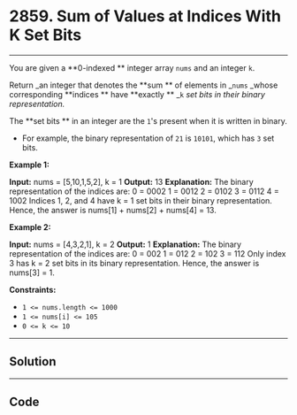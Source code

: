 # 2859. Sum of Values at Indices With K Set Bits

---

You are given a **0-indexed ** integer array `nums` and an integer `k`.

Return _an integer that denotes the **sum ** of elements in _`nums` _whose corresponding **indices ** have **exactly ** _`k` _set bits in their binary representation._

The **set bits ** in an integer are the `1`'s present when it is written in binary.

  * For example, the binary representation of `21` is `10101`, which has `3` set bits.



 

**Example 1:**


**Input:** nums = [5,10,1,5,2], k = 1
**Output:** 13
**Explanation:** The binary representation of the indices are: 
0 = 0002
1 = 0012
2 = 0102
3 = 0112
4 = 1002 
Indices 1, 2, and 4 have k = 1 set bits in their binary representation.
Hence, the answer is nums[1] + nums[2] + nums[4] = 13.

**Example 2:**


**Input:** nums = [4,3,2,1], k = 2
**Output:** 1
**Explanation:** The binary representation of the indices are:
0 = 002
1 = 012
2 = 102
3 = 112
Only index 3 has k = 2 set bits in its binary representation.
Hence, the answer is nums[3] = 1.


 

**Constraints:**

  * `1 <= nums.length <= 1000`
  * `1 <= nums[i] <= 105`
  * `0 <= k <= 10`

---

## Solution



---

## Code
```python


```
